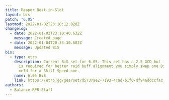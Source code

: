 ```yaml
---
title: Reaper Best-in-Slot
layout: bis
patch: "6.05"
lastmod: 2022-01-02T23:10:12.028Z
changelog:
  - date: 2022-01-02T23:10:40.632Z
    message: Created page
  - date: 2022-01-04T20:35:30.682Z
    message: Updated BiS
bis:
  - type: etro
    description: Current BiS set for 6.05. This set has a 2.5 GCD but if a 2.49 GCD
      is required for better raid buff alignment you simply swap one Direct Hit
      meld for a Skill Speed one.
    name: 6.05 BiS
    link: https://etro.gg/gearset/d5737ae2-7193-4cad-b1f0-df94addccfac
authors:
  - Balance-RPR-Staff
---
```

